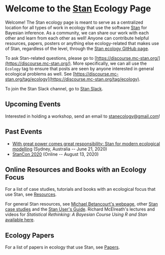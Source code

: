 # Welcome to the [Stan](https://mc-stan.org/) Ecology Page

Welcome! The Stan ecology page is meant to serve as a centralized location for all types of work in ecology that use the software [Stan](https://mc-stan.org/) for Bayesian inference. As a community, we can share our work with each other and learn from each other as well! Anyone can contribute helpful resources, papers, posters or anything else ecology-related that makes use of Stan, regardless of the level, through the [Stan ecology GitHub page](https://github.com/StanEcology/stanecology.github.io). 

To ask Stan-related questions, please go to [https://discourse.mc-stan.org/](https://discourse.mc-stan.org/). More specifically, we can all use the `Ecology` tag to ensure that posts are seen by anyone interested in general ecological problems as well. See [https://discourse.mc-stan.org/tag/ecology](https://discourse.mc-stan.org/tag/ecology). 

To join the Stan Slack channel, go to [Stan Slack](https://join.slack.com/t/mc-stan/shared_invite/enQtMzAyNzg1ODQ5MDczLTc1M2Q1YzM4ZjY5MzRjMGFlNDcyYzRhOGYxNTRlZjRlZjI2YzYxZjYyMDRlNDYzOTY5YzU5MTgzM2JlZjAxNTk).

## Upcoming Events

Interested in holding a workshop, send an email to stanecology@gmail.com! 

## Past Events

- [With great power comes great responsibility: Stan for modern ecological modelling](http://www.isec2020.org/training-program#ShortCourses) (Sydney, Australia -- June 21, 2020)
- [StanCon 2020](https://mc-stan.org/events/stancon2020/) (Online -- August 13, 2020)

## Online Resources and Books with an Ecology Focus

For a list of case studies, tutorials and books with an ecological focus that use Stan, see [Resources](resources_and_books.md).

For general Stan resources, see [Michael Betancourt's webpage](https://betanalpha.github.io/writing/), other [Stan case studies](https://mc-stan.org/users/documentation/case-studies) and the [Stan User's Guide](https://mc-stan.org/docs/2_22/stan-users-guide/index.html). Richard McElreath's lectures and videos for _Statistical Rethinking: A Bayesian Course Using R and Stan_ [available here](https://github.com/rmcelreath/statrethinking_winter2019). 

## Ecology Papers 

For a list of papers in ecology that use Stan, see [Papers](papers.md).


